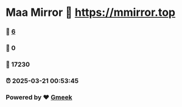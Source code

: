 # Maa Mirror :link: https://mmirror.top 
### :page_facing_up: [6](https://mmirror.top/tag.html) 
### :speech_balloon: 0 
### :hibiscus: 17230 
### :alarm_clock: 2025-03-21 00:53:45 
### Powered by :heart: [Gmeek](https://github.com/Meekdai/Gmeek)
